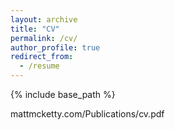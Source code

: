 ```yaml
---
layout: archive
title: "CV"
permalink: /cv/
author_profile: true
redirect_from:
  - /resume
---
```


{% include base_path %}

mattmcketty.com/Publications/cv.pdf

